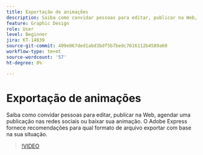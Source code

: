 ```yaml
---
title: Exportação de animações
description: Saiba como convidar pessoas para editar, publicar na Web, agendar uma publicação nas redes sociais ou baixar sua animação
feature: Graphic Design
role: User
level: Beginner
jira: KT-14839
source-git-commit: 409e067ded1abd3bdf5b7bedc7616112b4589a60
workflow-type: tm+mt
source-wordcount: '57'
ht-degree: 0%

---
```


# Exportação de animações

Saiba como convidar pessoas para editar, publicar na Web, agendar uma publicação nas redes sociais ou baixar sua animação. O Adobe Express fornece recomendações para qual formato de arquivo exportar com base na sua situação.

>[!VIDEO](https://video.tv.adobe.com/v/3426985?quality=12&learn=on&hidetitle=true)
